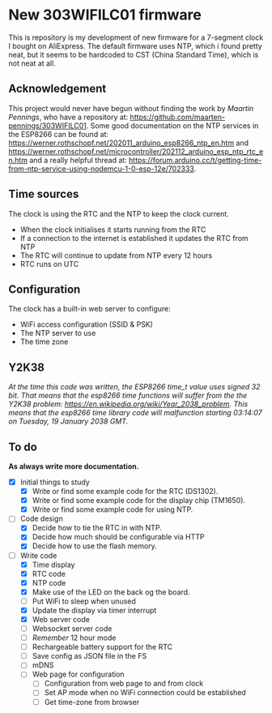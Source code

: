 # New 303WIFILC01 firmware

This is repository is my development of new firmware for a 7-segment clock I
bought on AliExpress. The default firmware uses NTP, which i found pretty neat,
but it seems to be hardcoded to CST (China Standard Time), which is not neat at
all.

## Acknowledgement

This project would never have begun without finding the work by
*Maartin Pennings*, who have a repository at: 
<https://github.com/maarten-pennings/303WIFILC01>.
Some good documentation on the NTP services in the ESP8266 can be found at:
<https://werner.rothschopf.net/202011_arduino_esp8266_ntp_en.htm> and
<https://werner.rothschopf.net/microcontroller/202112_arduino_esp_ntp_rtc_en.htm>
and a really helpful thread at:
<https://forum.arduino.cc/t/getting-time-from-ntp-service-using-nodemcu-1-0-esp-12e/702333>.

## Time sources

The clock is using the RTC and the NTP to keep the clock current.

  - When the clock initialises it starts running from the RTC
  - If a connection to the internet is established it updates the RTC from NTP
  - The RTC will continue to update from NTP every 12 hours
  - RTC runs on UTC

## Configuration

The clock has a built-in web server to configure:

  - WiFi access configuration (SSID & PSK)
  - The NTP server to use
  - The time zone

## Y2K38

*At the time this code was written, the ESP8266 time_t value uses signed 32 bit.*
*That means that the esp8266 time functions will suffer from the the Y2K38*
*problem: <https://en.wikipedia.org/wiki/Year_2038_problem>.*
*This means that the esp8266 time library code will malfunction starting*
*03:14:07 on Tuesday, 19 January 2038 GMT.*

## To do

**As always write more documentation.**

  - [x] Initial things to study
    - [x] Write or find some example code for the RTC (DS1302).
    - [x] Write or find some example code for the display chip (TM1650).
    - [x] Write or find some example code for using NTP.
  - [ ] Code design
    - [x] Decide how to tie the RTC in with NTP.
    - [x] Decide how much should be configurable via HTTP
    - [x] Decide how to use the flash memory.
  - [ ] Write code
    - [x] Time display
    - [x] RTC code
    - [x] NTP code
    - [x] Make use of the LED on the back og the board.
    - [ ] Put WiFi to sleep when unused
    - [x] Update the display via timer interrupt
    - [x] Web server code
    - [ ] Websocket server code
    - [ ] *Remember* 12 hour mode
    - [ ] Rechargeable battery support for the RTC
    - [ ] Save config as JSON file in the FS
    - [ ] mDNS
    - [ ] Web page for configuration
      - [ ] Configuration from web page to and from clock
      - [ ] Set AP mode when no WiFi connection could be established
      - [ ] Get time-zone from browser
